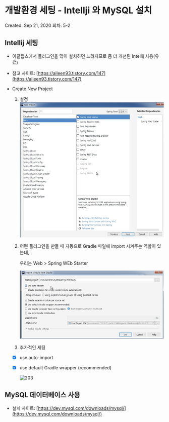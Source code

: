# 개발환경 세팅 - Intellji 와 MySQL 설치

Created: Sep 21, 2020
회차: 5-2

## Intellij 세팅

- 이클립스에서 플러그인을 많이 설치하면 느려지므로 좀 더 개선된 Intellij 사용(유료)
- 참고 사이트: [https://aileen93.tistory.com/147](https://aileen93.tistory.com/147)
- Create New Project
    1. 설정
    ![201](개발환경%20세팅%20-%20Intellji%20와%20MySQL%20설치%204ee050d79b6b4d56a7d24bacb223d654/Untitled%201.png)

    2. 어떤 플러그인을 만들 때 자동으로 Gradle 파일에 import 시켜주는 역할이 있는데, 

        우리는 Web > Spring WEb Starter

       ![202](개발환경%20세팅%20-%20Intellji%20와%20MySQL%20설치%204ee050d79b6b4d56a7d24bacb223d654/Untitled%202.png)

    3. 추가적인 세팅

    - [x]  use auto-import
    - [x]  use default Gradle wrapper (recommended)
        
        ![203](개발환경%20세팅%20-%20Intellji%20와%20MySQL%20설치%204ee050d79b6b4d56a7d24bacb223d654/Untitled%203.png)

## MySQL 데이터베이스 사용

- 설치 사이트: [https://dev.mysql.com/downloads/mysql/](https://dev.mysql.com/downloads/mysql/)
